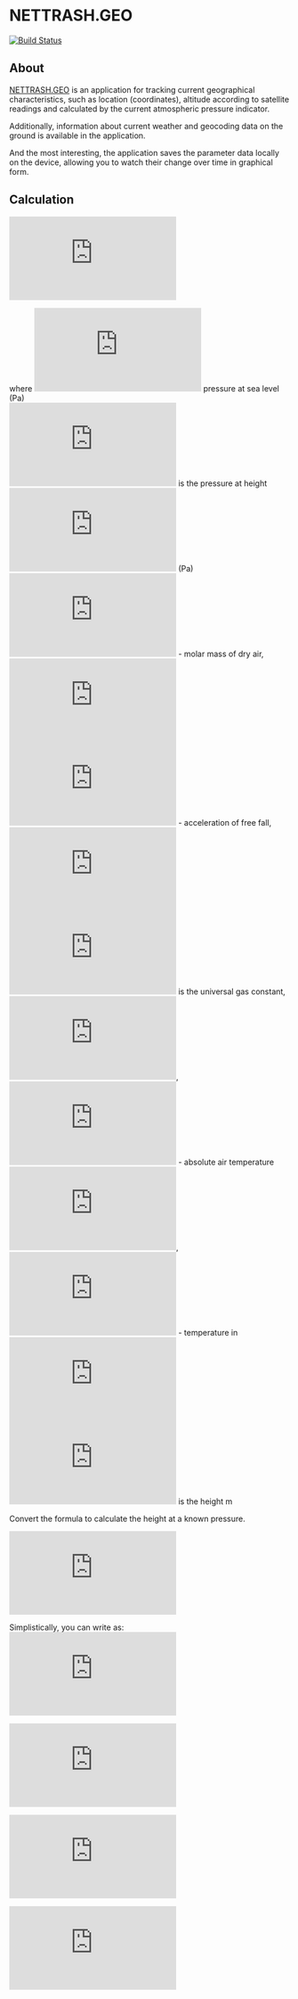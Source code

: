 #  NETTRASH.GEO

[![Build Status](https://travis-ci.org/nettrash/NETTRASH.Geo.svg?branch=master)](https://travis-ci.org/nettrash/NETTRASH.Geo)


## About  

[NETTRASH.GEO](https://apps.apple.com/us/app/nettrash-geo/id1463358981?l=ru&ls=1) is an application for tracking current geographical characteristics, such as location (coordinates), altitude according to satellite readings and calculated by the current atmospheric pressure indicator.  

Additionally, information about current weather and geocoding data on the ground is available in the application.  

And the most interesting, the application saves the parameter data locally on the device, allowing you to watch their change over time in graphical form.  

## Calculation  

![equation](http://latex.codecogs.com/gif.latex?P%3DP_0%20e%5E%5Cfrac%7B-M%20g%20h%7D%20%7BR%20T%7D)

where ![equation](http://latex.codecogs.com/gif.latex?P_0) pressure at sea level (Pa)  
![equation](http://latex.codecogs.com/gif.latex?P) is the pressure at height ![equation](http://latex.codecogs.com/gif.latex?h) (Pa)  
![equation](http://latex.codecogs.com/gif.latex?M) - molar mass of dry air,  
![equation](http://latex.codecogs.com/gif.latex?M%20%3D%200.029%20%5Cfrac%7BKg%7D%20%7Bmol%7D)  
![equation](http://latex.codecogs.com/gif.latex?g) - acceleration of free fall,  
![equation](http://latex.codecogs.com/gif.latex?g%20%3D%209.81%20%5Cfrac%7Bm%7D%20%7Bs%5E2%7D)  
![equation](http://latex.codecogs.com/gif.latex?R) is the universal gas constant,  
![equation](http://latex.codecogs.com/gif.latex?T%20%3D%20273.15%20%2B%20t),  
![equation](http://latex.codecogs.com/gif.latex?T) - absolute air temperature ![equation](http://latex.codecogs.com/gif.latex?K),  
![equation](http://latex.codecogs.com/gif.latex?t) - temperature in ![equation](http://latex.codecogs.com/gif.latex?C)
![equation](http://latex.codecogs.com/gif.latex?h) is the height m  

Convert the formula to calculate the height at a known pressure.    

![equation](http://latex.codecogs.com/gif.latex?%5Cfrac%7BP%7D%20%7BP_0%7D%20%3D%20e%5E%5Cfrac%7B-M%20g%20h%7D%20%7BR%20T%7D%24%20%24%5Crightarrow%24%20%24%5Cln%20%5Cfrac%7BP%7D%20%7BP_0%7D%20%3D%20%5Cfrac%7B_M%20g%20h%7D%20%7BR%20T%7D%24%20%24%5Crightarrow%24%20%24%7BR%20T%7D%20%5Cln%20%5Cfrac%7BP%7D%20%7BP_0%7D%20%3D%20-%7BM%20g%20h%7D%24%20%24%5Crightarrow%24%20%24h%20%3D%20%5Cfrac%7B%7BR%20T%7D%20%5Cln%20%5Cfrac%7BP%7D%20%7BP_0%7D%7D%20%7B-%7BM%20g%7D%7D)

Simplistically, you can write as: ![equation](http://latex.codecogs.com/gif.latex?P_h%20%3D%20P_0%2010%5E%7B-0.000052%20h%7D)  

![equation](http://latex.codecogs.com/gif.latex?P_h%20%3D%20P_0%2010%5E%7B-0.000052%20h%7D%24%20%24%5Crightarrow%24%20%24%5Cfrac%7BP_h%7D%20%7BP_0%7D%20%3D%2010%5E%7B-0.000052%20h%7D%24%20%24%5Crightarrow%24%20%24%5Clg%20%5Cfrac%7BP_h%7D%20%7BP_0%7D%20%3D%20%7B-0.000052%20h%7D%24%20%24%5Crightarrow%24%20%24h%20%3D%20%5Cfrac%7B%5Clg%20%5Cfrac%7BP_h%7D%20%7BP_0%7D%7D%20%7B-0.000052%7D%24%20%24%5Crightarrow%24%20%24h%20%3D%20%5Cfrac%7B%5Cln%20%5Cfrac%7BP_0%7D%20%7BP_h%7D%7D%20%7B0.000052%20%5Cln%2010%7D%24%20%24%5Crightarrow%24%20%24h%20%5Capprox%20%5Cfrac%7B%5Cln%20%5Cfrac%7BP_0%7D%20%7BP_h%7D%7D%20%7B0.00012%7D)

![equation](http://latex.codecogs.com/gif.latex?lg%20x%20%3D%20%5Cfrac%7B%5Cln%20x%7D%20%7Bln%2010%7D)  


![equation](http://latex.codecogs.com/gif.latex?%5Clog%20%5Cfrac%7Bx%7D%20%7By%7D%20%3D%20-%5Clog%20%5Cfrac%7By%7D%20%7Bx%7D)  
